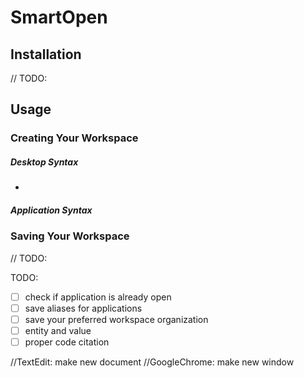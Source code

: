 # SmartOpen 

## Installation
// TODO:

## Usage

### Creating Your Workspace

##### Desktop Syntax
-

##### Application Syntax

### Saving Your Workspace 
// TODO: 

TODO:
- [ ] check if application is already open
- [ ] save aliases for applications
- [ ] save your preferred workspace organization
- [ ] entity and value
- [ ] proper code citation

//TextEdit: make new document
//GoogleChrome: make new window

